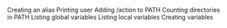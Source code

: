 Creating an alias
Printing user
Adding /action to PATH
Counting directories in PATH
Listing global variables
Listing local variables
Creating variables
